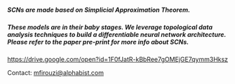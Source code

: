 ##### SCNs are made based on Simplicial Approximation Theorem.
##### These models are in their baby stages. We leverage topological data analysis techniques to build a differentiable neural network architecture. Please refer to the paper pre-print for more info about SCNs.

https://drive.google.com/open?id=1F0fJatR-kBbRee7gOMEjGE7qymm3Hksz 


Contact: mfirouzi@alphabist.com

